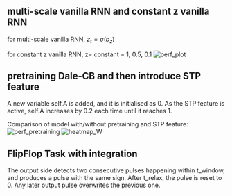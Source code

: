 ## multi-scale vanilla RNN and constant z vanilla RNN
for multi-scale vanilla RNN, $z_t = \sigma (b_z)$

for constant z vanilla RNN, z= constant = 1, 0.5, 0.1 
![perf_plot](https://github.com/Yawen502/Computations_in_neural_network/assets/71087503/69e64226-a5ae-47f2-bb7d-f00d7f583858)

## pretraining Dale-CB and then introduce STP feature

A new variable self.A is added, and it is initialised as 0. As the STP feature is active, self.A increases by 0.2 each time until it reaches 1.

Comparison of model with/without pretraining and STP feature:
![perf_pretraining](https://github.com/Yawen502/Computations_in_neural_network/assets/71087503/eecc8fd3-8c56-42b5-b9f0-7e1e3b04f153)
![heatmap_W](https://github.com/Yawen502/Computations_in_neural_network/assets/71087503/8c5949de-8baf-4ff9-b1ab-a419a94737ce)


## FlipFlop Task with integration
The output side detects two consecutive pulses happening within t_window, and produces a pulse with the same sign. After t_relax, the pulse is reset to 0. Any later output pulse overwrites the previous one.

